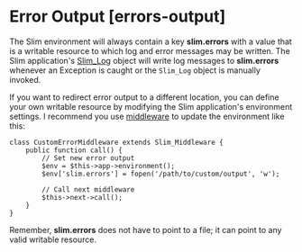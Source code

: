 # Error Output [errors-output] #

The Slim environment will always contain a key **slim.errors** with a value that is a writable resource to which log and error messages may be written. The Slim application's [Slim_Log](#logging) object will write log messages to **slim.errors** whenever an Exception is caught or the `Slim_Log` object is manually invoked.

If you want to redirect error output to a different location, you can define your own writable resource by modifying the Slim application's environment settings. I recommend you use [middleware](#middleware) to update the environment like this:

    class CustomErrorMiddleware extends Slim_Middleware {
        public function call() {
            // Set new error output
            $env = $this->app->environment();
            $env['slim.errors'] = fopen('/path/to/custom/output', 'w');
            
            // Call next middleware
            $this->next->call();
        }
    }

Remember, **slim.errors** does not have to point to a file; it can point to any valid writable resource.